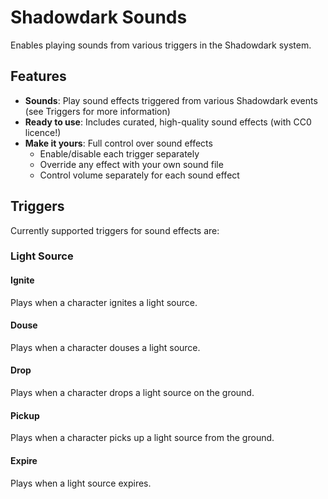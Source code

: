 # Shadowdark Sounds

Enables playing sounds from various triggers in the Shadowdark system.

## Features
- **Sounds**: Play sound effects triggered from various Shadowdark events (see Triggers for more information)
- **Ready to use**: Includes curated, high-quality sound effects (with CC0 licence!)
- **Make it yours**: Full control over sound effects
  - Enable/disable each trigger separately
  - Override any effect with your own sound file
  - Control volume separately for each sound effect

## Triggers
Currently supported triggers for sound effects are:

### Light Source
#### Ignite
Plays when a character ignites a light source.

#### Douse
Plays when a character douses a light source.

#### Drop
Plays when a character drops a light source on the ground.

#### Pickup
Plays when a character picks up a light source from the ground.

#### Expire
Plays when a light source expires.
